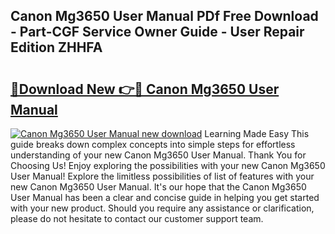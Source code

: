 ## Canon Mg3650 User Manual PDf Free Download - Part-CGF Service Owner Guide - User Repair Edition ZHHFA

# <h2><a href="http://cf18572.oget.top/?id=Canon+Mg3650+User+Manual">🔗Download New 👉🔴 Canon Mg3650 User Manual</a></h2>

[![Canon Mg3650 User Manual new download](https://i.imgur.com/5g1atiW.png)](http://cf18572.oget.top/?id=Canon+Mg3650+User+Manual)
Learning Made Easy This guide breaks down complex concepts into simple steps for effortless understanding of your new Canon Mg3650 User Manual. Thank You for Choosing Us! Enjoy exploring the possibilities with your new Canon Mg3650 User Manual! Explore the limitless possibilities of list of features with your new Canon Mg3650 User Manual. It's our hope that the Canon Mg3650 User Manual has been a clear and concise guide in helping you get started with your new product. Should you require any assistance or clarification, please do not hesitate to contact our customer support team.
